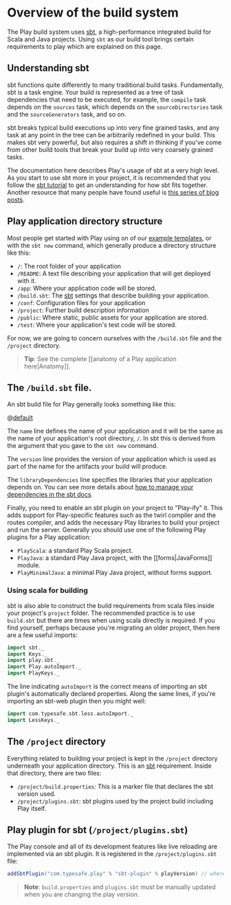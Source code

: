 <!--- Copyright (C) 2009-2020 Lightbend Inc. <https://www.lightbend.com> -->
# Overview of the build system

The Play build system uses [sbt](https://www.scala-sbt.org/), a high-performance integrated build for Scala and Java projects.  Using `sbt` as our build tool brings certain requirements to play which are explained on this page.

## Understanding sbt

sbt functions quite differently to many traditional build tasks.  Fundamentally, sbt is a task engine.  Your build is represented as a tree of task dependencies that need to be executed, for example, the `compile` task depends on the `sources` task, which depends on the `sourceDirectories` task and the `sourceGenerators` task, and so on.

sbt breaks typical build executions up into very fine grained tasks, and any task at any point in the tree can be arbitrarily redefined in your build.  This makes sbt very powerful, but also requires a shift in thinking if you've come from other build tools that break your build up into very coarsely grained tasks.

The documentation here describes Play's usage of sbt at a very high level.  As you start to use sbt more in your project, it is recommended that you follow the [sbt tutorial](https://www.scala-sbt.org/0.13/tutorial/index.html) to get an understanding for how sbt fits together.  Another resource that many people have found useful is [this series of blog posts](https://jazzy.id.au/2015/03/03/sbt-task-engine.html).

## Play application directory structure

Most people get started with Play using on of our [example templates](https://playframework.com/download#examples), or with the `sbt new` command, which generally produce a directory structure like this:

- `/`: The root folder of your application
- `/README`: A text file describing your application that will get deployed with it.
- `/app`: Where your application code will be stored.
- `/build.sbt`: The [sbt](https://www.scala-sbt.org/) settings that describe building your application.
- `/conf`: Configuration files for your application
- `/project`: Further build description information
- `/public`: Where static, public assets for your application are stored.
- `/test`: Where your application's test code will be stored.

For now, we are going to concern ourselves with the `/build.sbt` file and the `/project` directory.

> **Tip**: See the complete [[anatomy of a Play application here|Anatomy]].

## The `/build.sbt` file.

An sbt build file for Play generally looks something like this:

@[default](code/build.sbt)

The `name` line defines the name of your application and it will be the same as the name of your application's root directory, `/`. In sbt this is derived from the argument that you gave to the `sbt new` command.

The `version` line provides  the version of your application which is used as part of the name for the artifacts your build will produce.

The `libraryDependencies` line specifies the libraries that your application depends on. You can see more details about [how to manage your dependencies in the sbt docs](https://www.scala-sbt.org/0.13/docs/Library-Management.html).

Finally, you need to enable an sbt plugin on your project to "Play-ify" it. This adds support for Play-specific features such as the twirl compiler and the routes compiler, and adds the necessary Play libraries to build your project and run the server. Generally you should use one of the following Play plugins for a Play application:
 - `PlayScala`: a standard Play Scala project.
 - `PlayJava`: a standard Play Java project, with the [[forms|JavaForms]] module.
 - `PlayMinimalJava`: a minimal Play Java project, without forms support.

### Using scala for building

sbt is also able to construct the build requirements from scala files inside your project's `project` folder. The recommended practice is to use `build.sbt` but there are times when using scala directly is required. If you find yourself, perhaps because you're migrating an older project, then here are a few useful imports:

```scala
import sbt._
import Keys._
import play.sbt._
import Play.autoImport._
import PlayKeys._
```

The line indicating `autoImport` is the correct means of importing an sbt plugin's automatically declared properties. Along the same lines, if you're importing an sbt-web plugin then you might well:

```scala
import com.typesafe.sbt.less.autoImport._
import LessKeys._
```

## The `/project` directory

Everything related to building your project is kept in the `/project` directory underneath your application directory.  This is an [sbt](https://www.scala-sbt.org/) requirement. Inside that directory, there are two files:

- `/project/build.properties`: This is a marker file that declares the sbt version used.
- `/project/plugins.sbt`: sbt plugins used by the project build including Play itself.

## Play plugin for sbt (`/project/plugins.sbt`)

The Play console and all of its development features like live reloading are implemented via an sbt plugin.  It is registered in the `/project/plugins.sbt` file:

```scala
addSbtPlugin("com.typesafe.play" % "sbt-plugin" % playVersion) // where version is the current Play version, i.e. "%PLAY_VERSION%"
```
> **Note**: `build.properties` and `plugins.sbt` must be manually updated when you are changing the play version.
